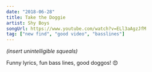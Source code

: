 ```yaml
---
date: "2018-06-28"
title: Take the Doggie
artist: Shy Boys
songUrl: https://www.youtube.com/watch?v=ELl3aAgzJfM
tag: ["new find", "good video", "basslines"]
---
```


_(insert unintelligible squeals)_

Funny lyrics, fun bass lines, good doggos! 😍